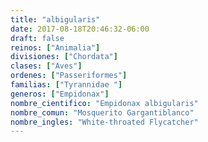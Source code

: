 ```yaml
---
title: "albigularis"
date: 2017-08-18T20:46:32-06:00
draft: false
reinos: ["Animalia"]
divisiones: ["Chordata"]
clases: ["Aves"]
ordenes: ["Passeriformes"]
familias: ["Tyrannidae "]
generos: ["Empidonax"]
nombre_cientifico: "Empidonax albigularis"
nombre_comun: "Mosquerito Gargantiblanco"
nombre_ingles: "White-throated Flycatcher"
---
```

